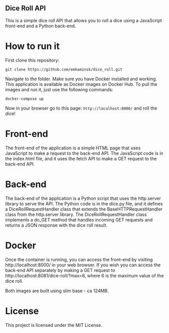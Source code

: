 ## Dice Roll API

This is a simple dice roll API that allows you to roll a dice using a JavaScript front-end and a Python back-end.

# How to run it

First clone this repository:

```git clone https://github.com/emkaminsk/dice_roll.git```

Navigate to the folder. Make sure you have Docker installed and working.
This application is available as Docker images on Docker Hub. To pull the images and run it, just use the following commands:

```docker-compose up```

Now in your browser go to this page:
```http://localhost:8000/```
and roll the dice!

# Front-end

The front-end of the application is a simple HTML page that uses JavaScript to make a request to the back-end API. The JavaScript code is in the index.html file, and it uses the fetch API to make a GET request to the back-end API.

# Back-end

The back-end of the application is a Python script that uses the http.server library to serve the API. The Python code is in the dice.py file, and it defines a DiceRollRequestHandler class that extends the BaseHTTPRequestHandler class from the http.server library. The DiceRollRequestHandler class implements a do_GET method that handles incoming GET requests and returns a JSON response with the dice roll result.

# Docker

Once the container is running, you can access the front-end by visiting http://localhost:8000/ in your web browser. If you wish you can access the back-end API separately by making a GET request to http://localhost:8081/dice-roll/?max=6, where 6 is the maximum value of the dice roll.

Both images are built using slim base - ca 124MB.

# License

This project is licensed under the MIT License. 